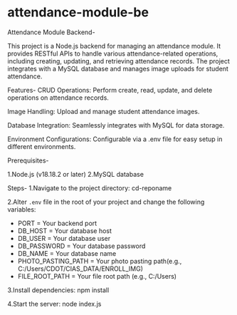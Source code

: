 # attendance-module-be
Attendance Module Backend-

This project is a Node.js backend for managing an attendance module. It provides RESTful APIs to handle various attendance-related operations, including creating, updating, and retrieving attendance records. The project integrates with a MySQL database and manages image uploads for student attendance.

Features-
CRUD Operations: Perform create, read, update, and delete operations on attendance records.

Image Handling: Upload and manage student attendance images.

Database Integration: Seamlessly integrates with MySQL for data storage.

Environment Configurations: Configurable via a .env file for easy setup in different environments.

Prerequisites-

1.Node.js (v18.18.2 or later)
2.MySQL database


Steps-
1.Navigate to the project directory:
   cd-reponame

2.Alter `.env` file in the root of your project and change the following variables:
- PORT = Your backend port
- DB_HOST = Your database host
- DB_USER = Your database user
- DB_PASSWORD = Your database password
- DB_NAME = Your database name
- PHOTO_PASTING_PATH = Your photo pasting path(e.g., C:/Users/CDOT/CIAS_DATA/ENROLL_IMG)
- FILE_ROOT_PATH = Your file root path (e.g., C:/Users)

3.Install dependencies:
   npm install

4.Start the server:
   node index.js

